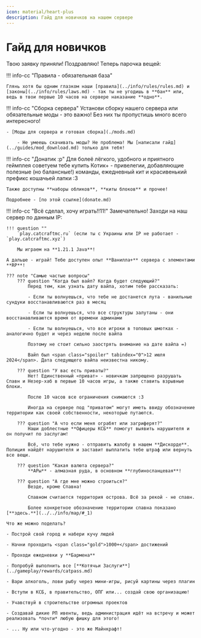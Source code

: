 ```yaml
---
icon: material/heart-plus
description: Гайд для новичков на нашем сервере
---
```


# Гайд для новичков
Твою заявку приняли! Поздравляю! Теперь парочка вещей:

<!-- !!! info-cc "1. Гиды"
    **Крайне** советуем взять Гида! Это можно сделать даже если ты отклонил(а) запрос! Гид расскажет тебе о нашем сервере, проведёт по спавну и расскажет что и куда делать! 

    ![guide](../assets/guide.png) 
-->
!!! info-cc "Правила - обязательная база"

    Глянь хотя бы одним глазком наши [правила](../info/rules/rules.md) и [законы](../info/rules/laws.md) - так ты не угодишь в **бан** или, ведь в твои первые 10 часов на сервере наказание **одно**.

!!! info-cc "Сборка сервера"
    Установи сборку нашего сервера или обязательные моды - это <span class="red">важно</span>! Без них ты пропустишь много всего интересного!

    - [Моды для сервера и готовая сборка](./mods.md)

        - Не умеешь скачивать моды? Не проблема! Мы [написали гайд](../guides/mod_download.md) только для тебя!

!!! info-cc "Донатик :р"
    Для болеё лёгкого, удобного и приятного геймплея советуем тебе купить <span class="neon">Котик+</span> - привелегии, добавляющие полезные (но балансные!) команды, ежедневный кит и красивенький префикс кошачьей лапки :3

    Также доступны **наборы обликов**, **киты блоков** и прочее!

    Подробнее - [по этой ссылке](donate.md)

!!! info-cc "Всё сделал, хочу играть!!11!"
    Замечательно! Заходи на наш сервер по данным IP:

    !!! question ""
        `play.catcraftmc.ru` (если ты с Украины или IP не работает - `play.catcraftmc.xyz`)

        Мы играем на **1.21.1 Java**!

    А дальше - играй! Тебе доступен опыт **Ванилла+** сервера с элементами **RP**!

    ??? note "Самые частые вопросы"
        ??? question "Когда был вайп? Когда будет следующий?"
            Перед тем, как узнать дату вайпа, хотим тебе рассказать:
            
            - Если ты волнуешься, что тебе не достанется лута - ванильные сундуки восстанавливаются раз в месяц

            - Если ты волнуешься, что все структуры залутаны - они восстанавливаются время от времени админами

            - Если ты волнуешься, что все игроки в топовых шмотках - аналогично будет и через неделю после вайпа

            Поэтому не стоит сильно заострять внимание на дате вайпа =)

            Вайп был <span class="spoiler" tabindex="0">12 июля 2024</span>. Дата следующего вайпа неизвестна никому.

        ??? question "У вас есть приваты?"
            Нет! Единственный «приват» - новичкам запрещено разрушать Спавн и Незер-хаб в первые 10 часов игры, а также ставить взрывные блоки.

            После 10 часов все ограничения снимаются :3

            Иногда на сервере под "приватом" могут иметь ввиду обозначение территории как своей собственности, некоторые путаются.

        ??? question "А что если меня ограбят или загриферят?"
            Наши доблестные **Офицеры КСБ** помогут выявить нарушителя и он получит по заслугам!

            Всё, что тебе нужно - отправить жалобу в нашем **Дискорде**. Полиция найдёт нарушителя и заставит выплатить тебе штраф или вернуть все вещи.

        ??? question "Какая валюта сервера?"
            **АРы** - алмазная руда, в основном **глубиносланцевая**!

        ??? question "А где мне можно строиться?"
            Везде, кроме Спавна!

            Спавном считается территория острова. Всё за рекой - не спавн.

            Более конкретное обозначение территории спавна показано [**здесь.**](../../info/map/#_1)

    Что же можно поделать?

    - Построй свой город и набери кучу людей

    - Начни проходить <span class="gold">1000+</span> достижений

    - Проходи ежедневки у **Бармена**

    - Попробуй выполнить все [**Котячьи Заслуги**](../gameplay/rewards/catpass.md)

    - Вари алкоголь, лови рыбу через мини-игры, рисуй картины через плагин

    - Вступи в КСБ, в правительство, ОПГ или... создай свою организацию!

    - Учавствуй в строительстве огромных проектов

    - Создавай дикие РП ивенты, ведь администрация идёт на встречу и может реализовать *почти* любую фишку для этого!

    - ... Ну или что-угодно - это же Майнкрафт!